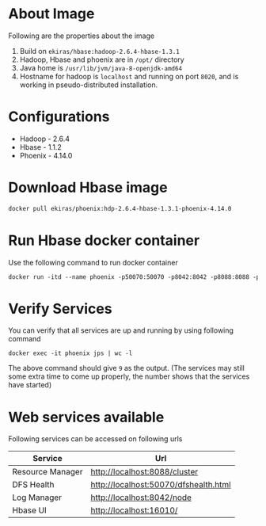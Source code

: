 # About Image

Following are the properties about the image
1. Build on `ekiras/hbase:hadoop-2.6.4-hbase-1.3.1`
2. Hadoop, Hbase and phoenix are in `/opt/` directory
3. Java home is `/usr/lib/jvm/java-8-openjdk-amd64`
4. Hostname for hadoop is `localhost` and running on port `8020`, and is working in pseudo-distributed installation. 

# Configurations
* Hadoop - 2.6.4
* Hbase - 1.1.2
* Phoenix - 4.14.0

# Download Hbase image
```Dockerfile
docker pull ekiras/phoenix:hdp-2.6.4-hbase-1.3.1-phoenix-4.14.0
```

# Run Hbase docker container
Use the following command to run docker container
```Dockerfile
docker run -itd --name phoenix -p50070:50070 -p8042:8042 -p8088:8088 -p16000:16000 -p16010:16010 -p16020:16020 -p9095:9095 -p8085:8085 -p2181:2181 -h hdp.hw.com ekiras/phoenix:hdp-2.6.4-hbase-1.3.1-phoenix-4.14.0
```
# Verify Services
You can verify that all services are up and running by using following command
```
docker exec -it phoenix jps | wc -l
```
The above command should give `9` as the output. (The services may still some extra time to come up properly, the number shows that the services have started)


# Web services available
Following services can be accessed on following urls

| Service | Url |
| --- | --- |
| Resource Manager | [http://localhost:8088/cluster](http://localhost:8088/cluster) |
| DFS Health | [http://localhost:50070/dfshealth.html](http://localhost:50070/dfshealth.html)|
| Log Manager| [http://localhost:8042/node](http://localhost:8042/node)|
| Hbase UI  | [http://localhost:16010/](http://localhost:16010/) |



